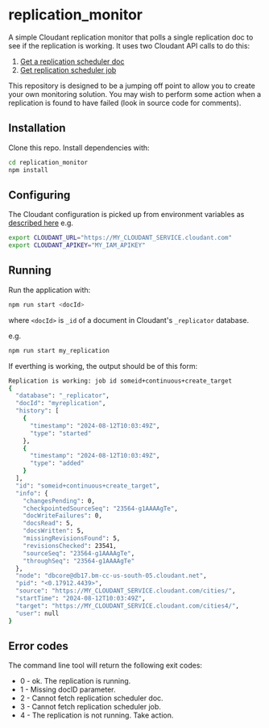 # replication_monitor

A simple Cloudant replication monitor that polls a single replication doc to see if the replication is working. It uses two Cloudant API calls to do this:

1. [Get a replication scheduler doc](https://cloud.ibm.com/apidocs/cloudant?code=node#getschedulerdocument)
2. [Get replication scheduler job](https://cloud.ibm.com/apidocs/cloudant?code=node#getschedulerjob)

This repository is designed to be a jumping off point to allow you to create your own monitoring solution. You may wish to perform some action when a replication is found to have failed (look in source code for comments).

## Installation

Clone this repo. Install dependencies with:

```sh
cd replication_monitor
npm install
```

## Configuring

The Cloudant configuration is picked up from environment variables as [described here](https://github.com/IBM/cloudant-node-sdk?tab=readme-ov-file#authentication-with-environment-variables) e.g.

```sh
export CLOUDANT_URL="https://MY_CLOUDANT_SERVICE.cloudant.com"
export CLOUDANT_APIKEY="MY_IAM_APIKEY"
```
   
## Running

Run the application with:

```sh
npm run start <docId>
```

where `<docId>` is `_id` of a document in Cloudant's `_replicator` database.

e.g.

```sh
npm run start my_replication
```

If everthing is working, the output should be of this form:

```sh
Replication is working: job id someid+continuous+create_target
{
  "database": "_replicator",
  "docId": "myreplication",
  "history": [
    {
      "timestamp": "2024-08-12T10:03:49Z",
      "type": "started"
    },
    {
      "timestamp": "2024-08-12T10:03:49Z",
      "type": "added"
    }
  ],
  "id": "someid+continuous+create_target",
  "info": {
    "changesPending": 0,
    "checkpointedSourceSeq": "23564-g1AAAAgTe",
    "docWriteFailures": 0,
    "docsRead": 5,
    "docsWritten": 5,
    "missingRevisionsFound": 5,
    "revisionsChecked": 23541,
    "sourceSeq": "23564-g1AAAAgTe",
    "throughSeq": "23564-g1AAAAgTe"
  },
  "node": "dbcore@db17.bm-cc-us-south-05.cloudant.net",
  "pid": "<0.17912.4439>",
  "source": "https://MY_CLOUDANT_SERVICE.cloudant.com/cities/",
  "startTime": "2024-08-12T10:03:49Z",
  "target": "https://MY_CLOUDANT_SERVICE.cloudant.com/cities4/",
  "user": null
}
```

## Error codes

The command line tool will return the following exit codes:

- 0 - ok. The replication is running.
- 1 - Missing docID parameter.
- 2 - Cannot fetch replication scheduler doc.
- 3 - Cannot fetch replication scheduler job.
- 4 - The replication is not running. Take action.
